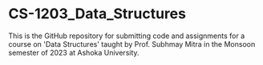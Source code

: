# CS-1203_Data_Structures
This is the GitHub repository for submitting code and assignments for a course on 'Data Structures' taught by Prof. Subhmay Mitra in the Monsoon semester of 2023 at Ashoka University.
